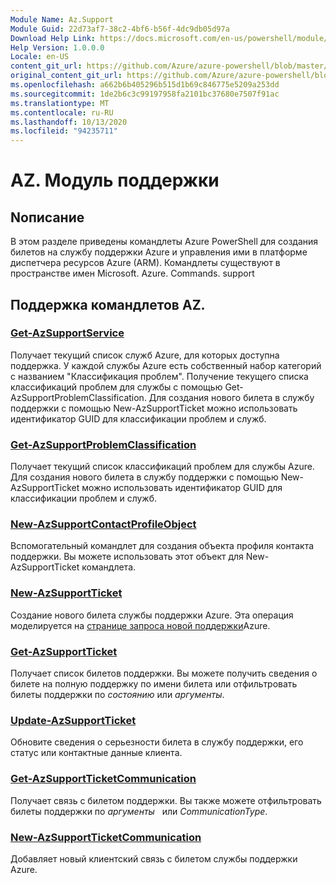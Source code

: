 ```yaml
---
Module Name: Az.Support
Module Guid: 22d73af7-38c2-4bf6-b56f-4dc9db05d97a
Download Help Link: https://docs.microsoft.com/en-us/powershell/module/az.support
Help Version: 1.0.0.0
Locale: en-US
content_git_url: https://github.com/Azure/azure-powershell/blob/master/src/Support/Support/help/Az.Support.md
original_content_git_url: https://github.com/Azure/azure-powershell/blob/master/src/Support/Support/help/Az.Support.md
ms.openlocfilehash: a662b6b405296b515d1b69c846775e5209a253dd
ms.sourcegitcommit: 1de2b6c3c99197958fa2101bc37680e7507f91ac
ms.translationtype: MT
ms.contentlocale: ru-RU
ms.lasthandoff: 10/13/2020
ms.locfileid: "94235711"
---
```

# AZ. Модуль поддержки
## Nописание
В этом разделе приведены командлеты Azure PowerShell для создания билетов на службу поддержки Azure и управления ими в платформе диспетчера ресурсов Azure (ARM). Командлеты существуют в пространстве имен Microsoft. Azure. Commands. support

## Поддержка командлетов AZ.
### [Get-AzSupportService](Get-AzSupportService.md)
Получает текущий список служб Azure, для которых доступна поддержка. У каждой службы Azure есть собственный набор категорий с названием "Классификация проблем". Получение текущего списка классификаций проблем для службы с помощью Get-AzSupportProblemClassification. Для создания нового билета в службу поддержки с помощью New-AzSupportTicket можно использовать идентификатор GUID для классификации проблем и служб.

### [Get-AzSupportProblemClassification](Get-AzSupportProblemClassification.md)
Получает текущий список классификаций проблем для службы Azure. Для создания нового билета в службу поддержки с помощью New-AzSupportTicket можно использовать идентификатор GUID для классификации проблем и служб. 

### [New-AzSupportContactProfileObject](New-AzSupportContactProfileObject.md)
Вспомогательный командлет для создания объекта профиля контакта поддержки. Вы можете использовать этот объект для New-AzSupportTicket командлета.

### [New-AzSupportTicket](New-AzSupportTicket.md)
Создание нового билета службы поддержки Azure. Эта операция моделируется на [странице запроса новой поддержки](https://portal.azure.com/#blade/Microsoft_Azure_Support/HelpAndSupportBlade/overview)Azure.

### [Get-AzSupportTicket](Get-AzSupportTicket.md)
Получает список билетов поддержки. Вы можете получить сведения о билете на полную поддержку по имени билета или отфильтровать билеты поддержки по *состоянию* или *аргументы*.

### [Update-AzSupportTicket](Update-AzSupportTicket.md)
Обновите сведения о серьезности билета в службу поддержки, его статус или контактные данные клиента.

### [Get-AzSupportTicketCommunication](Get-AzSupportTicketCommunication.md)
Получает связь с билетом поддержки. Вы также можете отфильтровать билеты поддержки по *аргументы*   или *CommunicationType*. 

### [New-AzSupportTicketCommunication](New-AzSupportTicketCommunication.md)
Добавляет новый клиентский связь с билетом службы поддержки Azure. 



